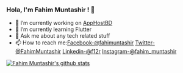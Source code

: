 ### Hola, I'm Fahim Muntashir ! 👋


- 🔭 I’m currently working on <a href="https://www.apphostbd.com/">AppHostBD</a>
- 🌱 I’m currently learning Flutter
- 💬 Ask me about any tech related stuff
- 📫 How to reach me:[Facebook-@fahimuntashir](https://www.facebook.com/fahimuntashir)  [Twitter-@FahimMuntashir](twitter.com/Fahim_Muntashir)  [Linkedin-@f12r](https://www.linkedin.com/in/f12r/)   [Instagram-@fahim_muntashir](instagram.com/fahim_muntashir)

[![Fahim Muntashir's github stats](https://github-readme-stats.vercel.app/api?username=FahimMuntashir)](https://github.com/FahimMuntashir/github-readme-stats)
